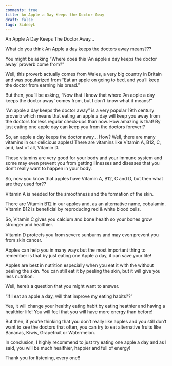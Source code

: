 ```yaml
---
comments: true
title: An Apple a Day Keeps the Doctor Away
draft: false
tags: SidneyL
---
```

 
An Apple A Day Keeps The Doctor Away…

What do you think An Apple a day keeps the doctors away means???

You might be asking “Where does this ‘An apple a day keeps the doctor away’ proverb come from?”

Well, this proverb actually comes from Wales, a very big country in Britain and was popularized from “Eat an apple on going to bed, and you’ll keep the doctor from earning his bread.”

But then, you’ll be asking, “Now that I know that where ‘An apple a day keeps the doctor away’ comes from, but I don’t know what it means!”

“An apple a day keeps the doctor away” is a very popular 19th century proverb which means that eating an apple a day will keep you away from the doctors for less regular check-ups than now. How amazing is that! By just eating one apple day can keep you from the doctors forever!?

So, an apple a day keeps the doctor away… How? Well, there are many vitamins in our delicious apples! There are vitamins like Vitamin A, B12, C, and, last of all, Vitamin D.

These vitamins are very good for your body and your immune system and some may even prevent you from getting illnesses and diseases that you don’t really want to happen in your body.

So, now you know that apples have Vitamin A, B12, C and D, but then what are they used for??

Vitamin A is needed for the smoothness and the formation of the skin.

There are Vitamin B12 in our apples and, as an alternative name, cobalamin. Vitamin B12 is beneficial by reproducing red & white blood cells.

So, Vitamin C gives you calcium and bone health so your bones grow stronger and healthier.

Vitamin D protects you from severe sunburns and may even prevent you from skin cancer.

Apples can help you in many ways but the most important thing to remember is that by just eating one Apple a day, it can save your life!

Apples are best in nutrition especially when you eat it with the without peeling the skin. You can still eat it by peeling the skin, but it will give you less nutrition.

Well, here’s a question that you might want to answer.

“If I eat an apple a day, will that improve my eating habits??”

Yes, it will change your healthy eating habit by eating heathier and having a healthier life!   You will feel that you will have more energy than before!

But then, if you’re thinking that you don’t really like apples and you still don’t want to see the doctors that often, you can try to eat alternative fruits like Bananas, Kiwis, Grapefruit or Watermelon.

In conclusion, I highly recommend to just try eating one apple a day and as I said, you will be much healthier, happier and full of energy!

Thank you for listening, every one!!
